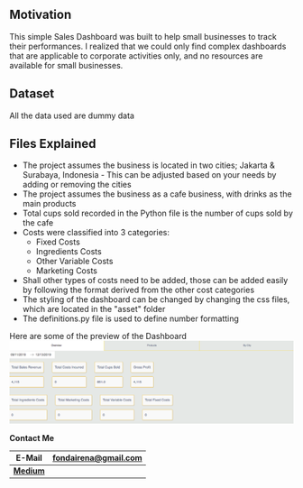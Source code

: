 Motivation
----------
This simple Sales Dashboard was built to help small businesses to track their performances.
I realized that we could only find complex dashboards that are applicable to corporate activities only, and no resources are available for small businesses.

## Dataset
All the data used are dummy data

## Files Explained
* The project assumes the business is located in two cities; Jakarta & Surabaya, Indonesia - This can be adjusted based on your needs by adding or removing the cities
* The project assumes the business as a cafe business, with drinks as the main products
* Total cups sold recorded in the Python file is the number of cups sold by the cafe
* Costs were classified into 3 categories:
    * Fixed Costs
    * Ingredients Costs 
    * Other Variable Costs
    * Marketing Costs
* Shall other types of costs need to be added, those can be added easily by following the format derived from the other cost categories
* The styling of the dashboard can be changed by changing the css files, which are located in the "asset" folder
* The definitions.py file is used to define number formatting

Here are some of the preview of the Dashboard
![alt text](https://github.com/fistz24/Sample_Dashboard_1/blob/master/Images/Screen%20Shot%202020-12-27%20at%2011.10.58%20AM.png)


**Contact Me**

 E-Mail | fondairena@gmail.com
 --- | --- |
 | [**Medium**](https://medium.com/@fondairena) 







 
